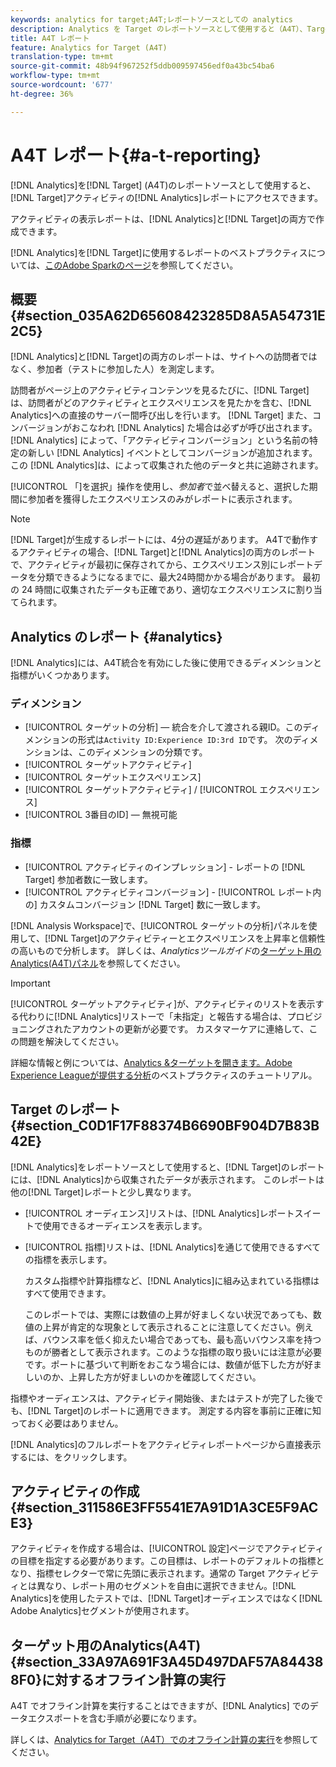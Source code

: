 ```yaml
---
keywords: analytics for target;A4T;レポートソースとしての analytics
description: Analytics を Target のレポートソースとして使用すると（A4T）、Target アクティビティに関する Analytics レポートを利用できるようになります。
title: A4T レポート
feature: Analytics for Target (A4T)
translation-type: tm+mt
source-git-commit: 48b94f967252f5ddb009597456edf0a43bc54ba6
workflow-type: tm+mt
source-wordcount: '677'
ht-degree: 36%

---
```



# A4T レポート{#a-t-reporting}

[!DNL Analytics]を[!DNL Target] (A4T)のレポートソースとして使用すると、[!DNL Target]アクティビティの[!DNL Analytics]レポートにアクセスできます。

アクティビティの表示レポートは、[!DNL Analytics]と[!DNL Target]の両方で作成できます。

[!DNL Analytics]を[!DNL Target]に使用するレポートのベストプラクティスについては、[このAdobe Sparkのページ](https://spark.adobe.com/page/Lo3Spm4oBOvwF/)を参照してください。

## 概要 {#section_035A62D65608423285D8A5A54731E2C5}

[!DNL Analytics]と[!DNL Target]の両方のレポートは、サイトへの訪問者ではなく、参加者（テストに参加した人）を測定します。

訪問者がページ上のアクティビティコンテンツを見るたびに、[!DNL Target]は、訪問者がどのアクティビティとエクスペリエンスを見たかを含む、[!DNL Analytics]への直接のサーバー間呼び出しを行います。 [!DNL Target] また、コンバージョンがおこなわれ [!DNL Analytics] た場合は必ずが呼び出されます。[!DNL Analytics] によって、「アクティビティコンバージョン」という名前の特定の新しい [!DNL Analytics] イベントとしてコンバージョンが追加されます。この [!DNL Analytics]は、によって収集された他のデータと共に追跡されます。

[!UICONTROL 「]を選択」操作を使用し、*参加者*&#x200B;で並べ替えると、選択した期間に参加者を獲得したエクスペリエンスのみがレポートに表示されます。

>[!NOTE]
>
>[!DNL Target]が生成するレポートには、4分の遅延があります。 A4Tで動作するアクティビティの場合、[!DNL Target]と[!DNL Analytics]の両方のレポートで、アクティビティが最初に保存されてから、エクスペリエンス別にレポートデータを分類できるようになるまでに、最大24時間かかる場合があります。 最初の 24 時間に収集されたデータも正確であり、適切なエクスペリエンスに割り当てられます。

## Analytics のレポート {#analytics}

[!DNL Analytics]には、A4T統合を有効にした後に使用できるディメンションと指標がいくつかあります。

### ディメンション

* [!UICONTROL ターゲットの分析]  — 統合を介して渡される親ID。このディメンションの形式は`Activity ID:Experience ID:3rd ID`です。 次のディメンションは、このディメンションの分類です。
* [!UICONTROL ターゲットアクティビティ]
* [!UICONTROL ターゲットエクスペリエンス]
* [!UICONTROL ターゲットアクティビティ] / [!UICONTROL エクスペリエンス]
* [!UICONTROL 3番目のID]  — 無視可能

### 指標

* [!UICONTROL アクティビティのインプレッション] -  レポートの [!DNL Target] 参加者数に一致します。
* [!UICONTROL アクティビティコンバージョン] - [!UICONTROL レポート内の] カスタムコンバージョン [!DNL Target] 数に一致します。

[!DNL Analysis Workspace]で、[!UICONTROL ターゲットの分析]パネルを使用して、[!DNL Target]のアクティビティーとエクスペリエンスを上昇率と信頼性の高いもので分析します。 詳しくは、*Analyticsツールガイド*&#x200B;の[ターゲット用のAnalytics(A4T)パネル](https://experienceleague.adobe.com/docs/analytics/analyze/analysis-workspace/panels/a4t-panel.html)を参照してください。

>[!IMPORTANT]
>
>[!UICONTROL ターゲットアクティビティ]が、アクティビティのリストを表示する代わりに[!DNL Analytics]リストーで「未指定」と報告する場合は、プロビジョニングされたアカウントの更新が必要です。 カスタマーケアに連絡して、この問題を解決してください。

詳細な情報と例については、[Analytics &amp;ターゲットを開きます。Adobe Experience Leagueが提供する分析](https://spark.adobe.com/page/Lo3Spm4oBOvwF/)のベストプラクティスのチュートリアル。

## Target のレポート {#section_C0D1F17F88374B6690BF904D7B83B42E}

[!DNL Analytics]をレポートソースとして使用すると、[!DNL Target]のレポートには、[!DNL Analytics]から収集されたデータが表示されます。 このレポートは他の[!DNL Target]レポートと少し異なります。

* [!UICONTROL オーディエンス]リストは、[!DNL Analytics]レポートスイートで使用できるオーディエンスを表示します。
* [!UICONTROL 指標]リストは、[!DNL Analytics]を通じて使用できるすべての指標を表示します。

   カスタム指標や計算指標など、[!DNL Analytics]に組み込まれている指標はすべて使用できます。

   このレポートでは、実際には数値の上昇が好ましくない状況であっても、数値の上昇が肯定的な現象として表示されることに注意してください。例えば、バウンス率を低く抑えたい場合であっても、最も高いバウンス率を持つものが勝者として表示されます。このような指標の取り扱いには注意が必要です。ポートに基づいて判断をおこなう場合には、数値が低下した方が好ましいのか、上昇した方が好ましいのかを確認してください。

指標やオーディエンスは、アクティビティ開始後、またはテストが完了した後でも、[!DNL Target]のレポートに適用できます。 測定する内容を事前に正確に知っておく必要はありません。

[!DNL Analytics]のフルレポートをアクティビティレポートページから直接表示するには、をクリックします。

## アクティビティの作成 {#section_311586E3FF5541E7A91D1A3CE5F9ACE3}

アクティビティを作成する場合は、[!UICONTROL 設定]ページでアクティビティの目標を指定する必要があります。この目標は、レポートのデフォルトの指標となり、指標セレクターで常に先頭に表示されます。通常の Target アクティビティとは異なり、レポート用のセグメントを自由に選択できません。[!DNL Analytics]を使用したテストでは、[!DNL Target]オーディエンスではなく[!DNL Adobe Analytics]セグメントが使用されます。

## ターゲット用のAnalytics(A4T) {#section_33A97A691F3A45D497DAF57A844388F0}に対するオフライン計算の実行

A4T でオフライン計算を実行することはできますが、[!DNL Analytics] でのデータエクスポートを含む手順が必要になります。

詳しくは、[Analytics for Target（A4T）でのオフライン計算の実行](/help/c-reports/conversion-rate.md#concept_0D0002A1EBDF420E9C50E2A46F36629B)を参照してください。
